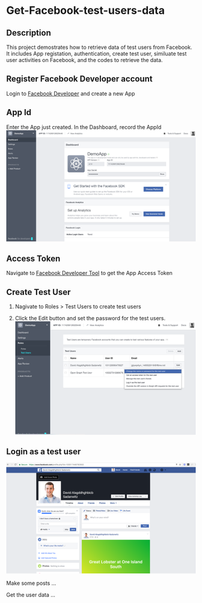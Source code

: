 # Get-Facebook-test-users-data

## Description
This project demostrates how to retrieve data of test users from Facebook. It includes App registation, authentication, create test user, similuate test user activities on Facebook, and the codes to retrieve the data.

## Register Facebook Developer account
Login to [Facebook Developer](https://developers.facebook.com) and create a new App

## App Id
Enter the App just created. In the Dashboard, record the AppId
![Facebook Developer Console Dashboard](https://github.com/m41highway/Get-Facebook-test-users-data/blob/master/images/Dashboard.png)

## Access Token
Navigate to [Facebook Developer Tool](https://developers.facebook.com/tools/accesstoken/) to get the App Access Token

## Create Test User
1. Nagivate to Roles > Test Users to create test users

2. Click the Edit button and set the password for the test users.
![Set Password](https://github.com/m41highway/Get-Facebook-test-users-data/blob/master/images/TestUsers.png)

## Login as a test user
![Test user Facebook](https://github.com/m41highway/Get-Facebook-test-users-data/blob/master/images/FacebookPosts.png)

Make some posts
...

Get the user data
...
